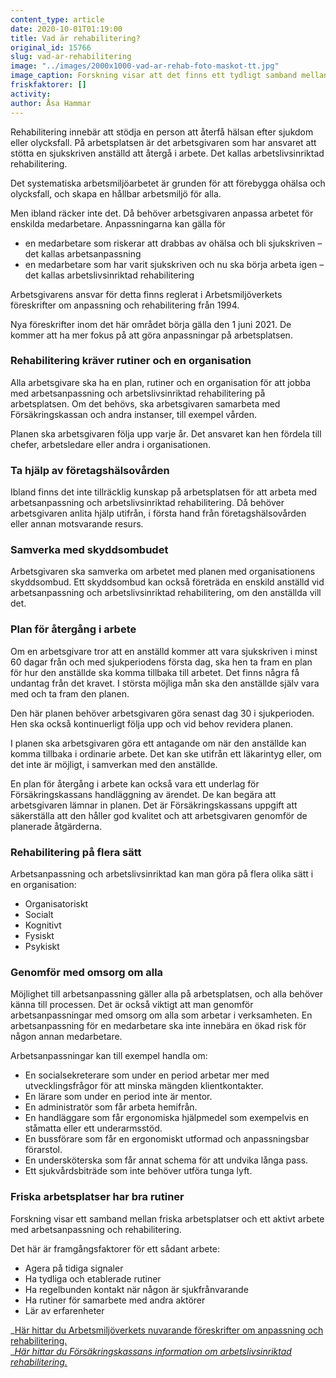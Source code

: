 ```yaml
---
content_type: article
date: 2020-10-01T01:19:00
title: Vad är rehabilitering?
original_id: 15766
slug: vad-ar-rehabilitering
image: "../images/2000x1000-vad-ar-rehab-foto-maskot-tt.jpg"
image_caption: Forskning visar att det finns ett tydligt samband mellan friska arbetsplatser, och ett aktivt arbete med arbetsanpassning och rehabilitering. 
friskfaktorer: []
activity:
author: Åsa Hammar
---
```


Rehabilitering innebär att stödja en person att återfå hälsan efter sjukdom eller olycksfall. På arbetsplatsen är det arbetsgivaren som har ansvaret att stötta en sjukskriven anställd att återgå i arbete. Det kallas arbetslivsinriktad rehabilitering.

Det systematiska arbetsmiljöarbetet är grunden för att förebygga ohälsa och olycksfall, och skapa en hållbar arbetsmiljö för alla.

Men ibland räcker inte det. Då behöver arbetsgivaren anpassa arbetet för enskilda medarbetare. Anpassningarna kan gälla för

*   en medarbetare som riskerar att drabbas av ohälsa och bli sjukskriven – det kallas arbetsanpassning
*   en medarbetare som har varit sjukskriven och nu ska börja arbeta igen – det kallas arbetslivsinriktad rehabilitering

Arbetsgivarens ansvar för detta finns reglerat i Arbetsmiljöverkets föreskrifter om anpassning och rehabilitering från 1994.

Nya föreskrifter inom det här området börja gälla den 1 juni 2021. De kommer att ha mer fokus på att göra anpassningar på arbetsplatsen.

### Rehabilitering kräver rutiner och en organisation

Alla arbetsgivare ska ha en plan, rutiner och en organisation för att jobba med arbetsanpassning och arbetslivsinriktad rehabilitering på arbetsplatsen. Om det behövs, ska arbetsgivaren samarbeta med Försäkringskassan och andra instanser, till exempel vården.

Planen ska arbetsgivaren följa upp varje år. Det ansvaret kan hen fördela till chefer, arbetsledare eller andra i organisationen.

### Ta hjälp av företagshälsovården

Ibland finns det inte tillräcklig kunskap på arbetsplatsen för att arbeta med arbetsanpassning och arbetslivsinriktad rehabilitering. Då behöver arbetsgivaren anlita hjälp utifrån, i första hand från företagshälsovården eller annan motsvarande resurs.

### Samverka med skyddsombudet

Arbetsgivaren ska samverka om arbetet med planen med organisationens skyddsombud. Ett skyddsombud kan också företräda en enskild anställd vid arbetsanpassning och arbetslivsinriktad rehabilitering, om den anställda vill det.

### Plan för återgång i arbete

Om en arbetsgivare tror att en anställd kommer att vara sjukskriven i minst 60 dagar från och med sjukperiodens första dag, ska hen ta fram en plan för hur den anställde ska komma tillbaka till arbetet. Det finns några få undantag från det kravet. I största möjliga mån ska den anställde själv vara med och ta fram den planen.

Den här planen behöver arbetsgivaren göra senast dag 30 i sjukperioden. Hen ska också kontinuerligt följa upp och vid behov revidera planen.

I planen ska arbetsgivaren göra ett antagande om när den anställde kan komma tillbaka i ordinarie arbete. Det kan ske utifrån ett läkarintyg eller, om det inte är möjligt, i samverkan med den anställde.

En plan för återgång i arbete kan också vara ett underlag för Försäkringskassans handläggning av ärendet. De kan begära att arbetsgivaren lämnar in planen. Det är Försäkringskassans uppgift att säkerställa att den håller god kvalitet och att arbetsgivaren genomför de planerade åtgärderna.

### Rehabilitering på flera sätt

Arbetsanpassning och arbetslivsinriktad kan man göra på flera olika sätt i en organisation:

*   Organisatoriskt
*   Socialt
*   Kognitivt
*   Fysiskt
*   Psykiskt

### Genomför med omsorg om alla

Möjlighet till arbetsanpassning gäller alla på arbetsplatsen, och alla behöver känna till processen. Det är också viktigt att man genomför arbetsanpassningar med omsorg om alla som arbetar i verksamheten. En arbetsanpassning för en medarbetare ska inte innebära en ökad risk för någon annan medarbetare.

Arbetsanpassningar kan till exempel handla om:

*   En socialsekreterare som under en period arbetar mer med utvecklingsfrågor för att minska mängden klientkontakter.
*   En lärare som under en period inte är mentor.
*   En administratör som får arbeta hemifrån.
*   En handläggare som får ergonomiska hjälpmedel som exempelvis en ståmatta eller ett underarmsstöd.
*   En bussförare som får en ergonomiskt utformad och anpassningsbar förarstol.
*   En undersköterska som får annat schema för att undvika långa pass.
*   Ett sjukvårdsbiträde som inte behöver utföra tunga lyft.

### Friska arbetsplatser har bra rutiner

Forskning visar ett samband mellan friska arbetsplatser och ett aktivt arbete med arbetsanpassning och rehabilitering.

Det här är framgångsfaktorer för ett sådant arbete:

*   Agera på tidiga signaler
*   Ha tydliga och etablerade rutiner
*   Ha regelbunden kontakt när någon är sjukfrånvarande
*   Ha rutiner för samarbete med andra aktörer
*   Lär av erfarenheter

_[Här hittar du Arbetsmiljöverkets nuvarande föreskrifter om anpassning och rehabilitering.](https://www.av.se/halsa-och-sakerhet/arbetsanpassning-och-rehabilitering)  
__[Här hittar du Försäkringskassans information om arbetslivsinriktad rehabilitering.](https://www.forsakringskassan.se/!ut/p/z0/hYoxDoMwDADf0iEjSqpu3VDVD7QLYkEOscBNcCLHpN8HqQ_odqc7O9rBjgyNFlDKDOn04Ttv9wK6muutN-6RWZH1_ZxeWEvmSg2Nq589NpDwo5A340A8ak3UKrFQVAid4AqeEikK8WKc7P4s3d_TlthfDuXo4Oc!/)_

